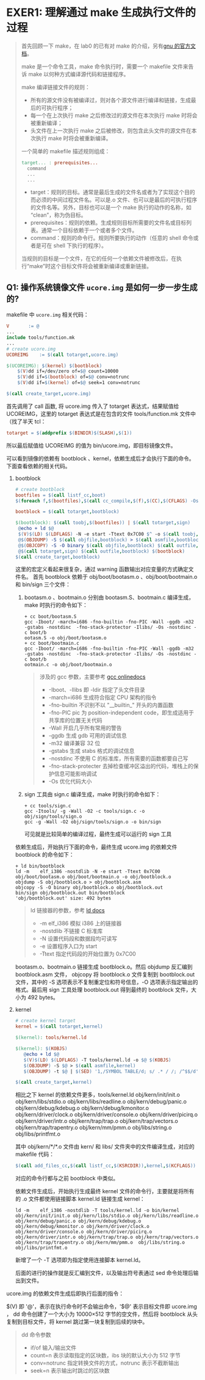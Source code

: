 # EXER1: 理解通过 make 生成执行文件的过程

> 首先回顾一下 make，在 lab0 的已有对 make 的介绍，另有[gnu 的官方文档](https://www.gnu.org/software/make/manual/)。
>
> make 是一个命令工具，make 命令执行时，需要一个 makefile 文件来告诉 make 以何种方式编译源代码和链接程序。
>
> make 编译链接文件的规则：
>
> - 所有的源文件没有被编译过，则对各个源文件进行编译和链接，生成最后的可执行程序；
> - 每一个在上次执行 make 之后修改过的源文件在本次执行 make 时将会被重新编译；
> - 头文件在上一次执行 make 之后被修改，则包含此头文件的源文件在本次执行 make 时将会被重新编译。
>
> 一个简单的 makefile 描述规则组成：
>
> ```makefile
> target... : prerequisites...
> 	command
> 	...
> 	...
> ```
>
> - target：规则的目标。通常是最后生成的文件名或者为了实现这个目的而必须的中间过程文件名。可以是.o 文件、也可以是最后的可执行程序的文件名等。另外，目标也可以是一个 make 执行的动作的名称，如 “clean”，称为伪目标。
> - prerequisites：规则的依赖。生成规则目标所需要的文件名或目标列表。通常一个目标依赖于一个或者多个文件。
> - command：规则的命令行。规则所要执行的动作（任意的 shell 命令或者是可在 shell 下执行的程序）。
>
> 当规则的目标是一个文件，在它的任何一个依赖文件被修改后，在执行“make”时这个目标文件将会被重新编译或重新链接。

## Q1: 操作系统镜像文件 `ucore.img` 是如何一步一步生成的?

makefile 中 `ucore.img` 相关代码：

```makefile
V       := @
...
include tools/function.mk
...
# create ucore.img
UCOREIMG	:= $(call totarget,ucore.img)

$(UCOREIMG): $(kernel) $(bootblock)
	$(V)dd if=/dev/zero of=$@ count=10000
	$(V)dd if=$(bootblock) of=$@ conv=notrunc
	$(V)dd if=$(kernel) of=$@ seek=1 conv=notrunc

$(call create_target,ucore.img)
```

首先调用了 call 函数, 将 ucore.img 传入了 totarget 表达式，结果赋值给 UCOREIMG，这里的 totarget 表达式是在包含的文件 tools/function.mk 文件中（找了半天 tcl：

```makefile
totarget = $(addprefix $(BINDIR)$(SLASH),$(1))
```

所以最后赋值给 UCOREIMG 的值为 bin/ucore.img，即目标镜像文件。

可以看到镜像的依赖有 bootblock 、kernel，依赖生成后才会执行下面的命令。下面查看依赖的相关代码。

1. bootblock

   ```makefile
   # create bootblock
   bootfiles = $(call listf_cc,boot)
   $(foreach f,$(bootfiles),$(call cc_compile,$(f),$(CC),$(CFLAGS) -Os -nostdinc))

   bootblock = $(call totarget,bootblock)

   $(bootblock): $(call toobj,$(bootfiles)) | $(call totarget,sign)
   	@echo + ld $@
   	$(V)$(LD) $(LDFLAGS) -N -e start -Ttext 0x7C00 $^ -o $(call toobj,bootblock)
   	@$(OBJDUMP) -S $(call objfile,bootblock) > $(call asmfile,bootblock)
   	@$(OBJCOPY) -S -O binary $(call objfile,bootblock) $(call outfile,bootblock)
   	@$(call totarget,sign) $(call outfile,bootblock) $(bootblock)
   $(call create_target,bootblock)
   ```

   这里的宏定义看起来很复杂，通过 warning 函数输出对应变量的方式确定文件名。
   首先 bootblock 依赖于 obj/boot/bootasm.o 、obj/boot/bootmain.o 和 bin/sign 三个文件：

   1. bootasm.o 、bootmain.o 分别由 bootasm.S、bootmain.c 编译生成，make 时执行的命令如下：

      ```shell
      + cc boot/bootasm.S
      gcc -Iboot/ -march=i686 -fno-builtin -fno-PIC -Wall -ggdb -m32 -gstabs -nostdinc  -fno-stack-protector -Ilibs/ -Os -nostdinc -c boot/b
      ootasm.S -o obj/boot/bootasm.o
      + cc boot/bootmain.c
      gcc -Iboot/ -march=i686 -fno-builtin -fno-PIC -Wall -ggdb -m32 -gstabs -nostdinc  -fno-stack-protector -Ilibs/ -Os -nostdinc -c boot/b
      ootmain.c -o obj/boot/bootmain.o
      ```

      > 涉及的 gcc 参数，主要参考 [gcc onlinedocs](https://gcc.gnu.org/onlinedocs/gcc-7.4.0/gcc/Option-Summary.html#Option-Summary)
      >
      > - -Iboot、-Ilibs 即 -Idir 指定了头文件目录
      > - -march=i686 生成符合指定 CPU 架构的指令
      > - -fno-builtin 不识别不以 "\_\_builtin\_" 开头的内置函数
      > - -fno-PIC pic 为 position-independent code，即生成适用于共享库的位置无关代码
      > - -Wall 开启几乎所有常用的警告
      > - -ggdb 生成 gdb 可用的调试信息
      > - -m32 编译兼容 32 位
      > - -gstabs 生成 stabs 格式的调试信息
      > - -nostdinc 不使用 C 的标准库，所有需要的函数都要自己写
      > - -fno-stack-protecter 去掉检查缓冲区溢出的代码，堆栈上的保护信息可能影响调试
      > - -Os 优化代码大小

   2. sign 工具由 sign.c 编译生成，make 时执行的命令如下：

      ```shell
      + cc tools/sign.c
      gcc -Itools/ -g -Wall -O2 -c tools/sign.c -o obj/sign/tools/sign.o
      gcc -g -Wall -O2 obj/sign/tools/sign.o -o bin/sign
      ```

      可见就是比较简单的编译过程，最终生成可以运行的 sign 工具

   依赖生成后，开始执行下面的命令，最终生成 ucore.img 的依赖文件 bootblock 的命令如下：

   ```shell
   + ld bin/bootblock
   ld -m    elf_i386 -nostdlib -N -e start -Ttext 0x7C00 obj/boot/bootasm.o obj/boot/bootmain.o -o obj/bootblock.o
   objdump -S obj/bootblock.o > obj/bootblock.asm
   objcopy -S -O binary obj/bootblock.o obj/bootblock.out
   bin/sign obj/bootblock.out bin/bootblock
   'obj/bootblock.out' size: 492 bytes
   ```

   > ld 链接器的参数，参考 [ld docs](https://sourceware.org/binutils/docs/ld/Options.html#Options)
   >
   > - -m elf_i386 模拟 i386 上的链接器
   > - -nostdlib 不链接 C 标准库
   > - -N 设置代码段和数据段均可读写
   > - -e 设置程序入口为 start
   > - -Ttext 指定代码段的开始位置为 0x7C00

   bootasm.o、bootmain.o 链接生成 bootblock.o。然后 objdump 反汇编到 bootblock.asm 文件， objcopy 将 bootblock.o 文件复制到 bootblock.out 文件，其中的 -S 选项表示不复制重定位和符号信息，-O 选项表示指定输出的格式。最后用 sign 工具处理 bootblock.out 得到最终的 bootblock 文件，大小为 492 bytes。

2. kernel

   ```makefile
   # create kernel target
   kernel = $(call totarget,kernel)

   $(kernel): tools/kernel.ld

   $(kernel): $(KOBJS)
      @echo + ld $@
      $(V)$(LD) $(LDFLAGS) -T tools/kernel.ld -o $@ $(KOBJS)
      $(OBJDUMP) -S $@ > $(call asmfile,kernel)
      $(OBJDUMP) -t $@ | $(SED) '1,/SYMBOL TABLE/d; s/ .* / /; /^$$/d' > $(call symfile,kernel)

   $(call create_target,kernel)
   ```

   相比之下 kernel 的依赖文件更多，tools/kernel.ld obj/kern/init/init.o obj/kern/libs/stdio.o obj/kern/libs/readline.o obj/kern/debug/panic.o obj/kern/debug/kdebug.o obj/kern/debug/kmonitor.o obj/kern/driver/clock.o obj/kern/driver/console.o obj/kern/driver/picirq.o obj/kern/driver/intr.o obj/kern/trap/trap.o obj/kern/trap/vectors.o obj/kern/trap/trapentry.o obj/kern/mm/pmm.o obj/libs/string.o obj/libs/printfmt.o

   其中 obj/kern\/\*\/\*.o 文件由 kern/ 和 libs/ 文件夹中的文件编译生成，对应的 makefile 代码：

   ```makefile
   $(call add_files_cc,$(call listf_cc,$(KSRCDIR)),kernel,$(KCFLAGS))
   ```

   对应的命令行都与之前 bootblock 中类似。

   依赖文件生成后，开始执行生成最终 kernel 文件的命令行，主要就是将所有的 .o 文件都使用链接脚本 kernel.ld 链接生成 kernel：

   ```shell
   ld -m    elf_i386 -nostdlib -T tools/kernel.ld -o bin/kernel  obj/kern/init/init.o obj/kern/libs/stdio.o obj/kern/libs/readline.o obj/kern/debug/panic.o obj/kern/debug/kdebug.o obj/kern/debug/kmonitor.o obj/kern/driver/clock.o obj/kern/driver/console.o obj/kern/driver/picirq.o obj/kern/driver/intr.o obj/kern/trap/trap.o obj/kern/trap/vectors.o obj/kern/trap/trapentry.o obj/kern/mm/pmm.o  obj/libs/string.o obj/libs/printfmt.o
   ```

   新增了一个 -T 选项即为指定使用连接脚本 kernel.ld。

   后面的进行的操作就是反汇编到文件，以及输出符号表通过 sed 命令处理后输出到文件。

ucore.img 的依赖文件生成后即执行后面的指令：

\$(V) 即 '@'，表示在执行命令时不会输出命令，'\$@' 表示目标文件即 ucore.img ， dd 命令创建了一个大小为 10000×512 字节的空文件，然后将 bootblock 从头复制到目标文件，将 kernel 跳过第一块复制到后续的块中。

> dd 命令参数
>
> - if/of 输入/输出文件
> - count=n 表示读取指定的区块数，ibs 块的默认大小为 512 字节
> - conv=notrunc 指定转换文件的方式，notrunc 表示不截断输出
> - seek=n 表示输出时跳过的区块数
